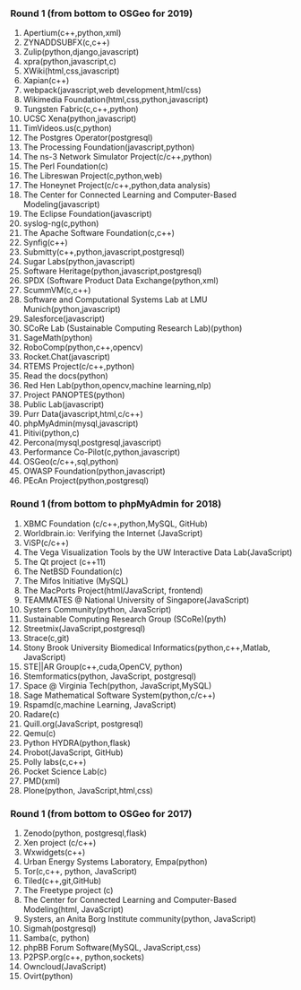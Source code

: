 ### Round 1 (from bottom to OSGeo for 2019)
1. Apertium(c++,python,xml)
2. ZYNADDSUBFX(c,c++)
3. Zulip(python,django,javascript)
4. xpra(python,javascript,c)
5. XWiki(html,css,javascript)
6. Xapian(c++)
7. webpack(javascript,web development,html/css)
8. Wikimedia Foundation(html,css,python,javascript)
9. Tungsten Fabric(c,c++,python)
10. UCSC Xena(python,javascript)
11. TimVideos.us(c,python)
12. The Postgres Operator(postgresql)
13. The Processing Foundation(javascript,python)
14. The ns-3 Network Simulator Project(c/c++,python)
15. The Perl Foundation(c)
16. The Libreswan Project(c,python,web)
17. The Honeynet Project(c/c++,python,data analysis)
18. The Center for Connected Learning and Computer-Based Modeling(javascript)
19. The Eclipse Foundation(javascript)
20. syslog-ng(c,python)
21. The Apache Software Foundation(c,c++)
22. Synfig(c++)
23. Submitty(c++,python,javascript,postgresql)
24. Sugar Labs(python,javascript)
25. Software Heritage(python,javascript,postgresql)
26. SPDX (Software Product Data Exchange(python,xml)
27. ScummVM(c,c++)
28. Software and Computational Systems Lab at LMU Munich(python,javascript)
29. Salesforce(javascript)
30. SCoRe Lab (Sustainable Computing Research Lab)(python)
31. SageMath(python)
32. RoboComp(python,c++,opencv)
33. Rocket.Chat(javascript)
34. RTEMS Project(c/c++,python)
35. Read the docs(python)
36. Red Hen Lab(python,opencv,machine learning,nlp)
37. Project PANOPTES(python)
38. Public Lab(javascript)
39. Purr Data(javascript,html,c/c++)
40. phpMyAdmin(mysql,javascript)
41. Pitivi(python,c)
42. Percona(mysql,postgresql,javascript)
43. Performance Co-Pilot(c,python,javascript)
44. OSGeo(c/c++,sql,python)
45. OWASP Foundation(python,javascript)
46. PEcAn Project(python,postgresql)

### Round 1 (from bottom to phpMyAdmin for 2018)
1. XBMC Foundation (c/c++,python,MySQL, GitHub)
2. Worldbrain.io: Verifying the Internet (JavaScript)
3. ViSP(c/c++)
4. The Vega Visualization Tools by the UW Interactive Data Lab(JavaScript)
5. The Qt project (c++11)
6. The NetBSD Foundation(c)
7. The Mifos Initiative (MySQL)
8. The MacPorts Project(html/JavaScript, frontend)
9. TEAMMATES @ National University of Singapore(JavaScript)
10. Systers Community(python, JavaScript)
11. Sustainable Computing Research Group (SCoRe)(pyth)
12. Streetmix(JavaScript,postgresql)
13. Strace(c,git)
14. Stony Brook University Biomedical Informatics(python,c++,Matlab, JavaScript)
15. STE||AR Group(c++,cuda,OpenCV, python)
16. Stemformatics(python, JavaScript, postgresql)
17. Space @ Virginia Tech(python, JavaScript,MySQL)
18. Sage Mathematical Software System(python,c/c++)
19. Rspamd(c,machine Learning, JavaScript)
20. Radare(c)
21. Quill.org(JavaScript, postgresql)
22. Qemu(c)
23. Python HYDRA(python,flask)
24. Probot(JavaScript, GitHub)
25. Polly labs(c,c++)
26. Pocket Science Lab(c)
27. PMD(xml)
30. Plone(python, JavaScript,html,css)

### Round 1 (from bottom to OSGeo for 2017)
1. Zenodo(python, postgresql,flask)
2. Xen project (c/c++)
3. Wxwidgets(c++)
4. Urban Energy Systems Laboratory, Empa(python)
5. Tor(c,c++, python, JavaScript)
6. Tiled(c++,git,GitHub)
7. The Freetype project (c)
8. The Center for Connected Learning and Computer-Based Modeling(html, JavaScript)
9. Systers, an Anita Borg Institute community(python, JavaScript)
10. Sigmah(postgresql)
11. Samba(c, python)
12. phpBB Forum Software(MySQL, JavaScript,css)
13. P2PSP.org(c++, python,sockets)
14. Owncloud(JavaScript)
15. Ovirt(python)
